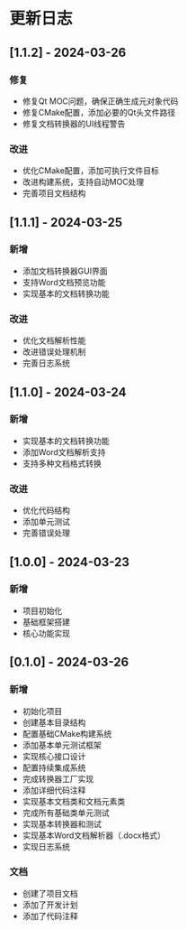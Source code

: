 # 更新日志

## [1.1.2] - 2024-03-26

### 修复
- 修复Qt MOC问题，确保正确生成元对象代码
- 修复CMake配置，添加必要的Qt头文件路径
- 修复文档转换器的UI线程警告

### 改进
- 优化CMake配置，添加可执行文件目标
- 改进构建系统，支持自动MOC处理
- 完善项目文档结构

## [1.1.1] - 2024-03-25

### 新增
- 添加文档转换器GUI界面
- 支持Word文档预览功能
- 实现基本的文档转换功能

### 改进
- 优化文档解析性能
- 改进错误处理机制
- 完善日志系统

## [1.1.0] - 2024-03-24

### 新增
- 实现基本的文档转换功能
- 添加Word文档解析支持
- 支持多种文档格式转换

### 改进
- 优化代码结构
- 添加单元测试
- 完善错误处理

## [1.0.0] - 2024-03-23

### 新增
- 项目初始化
- 基础框架搭建
- 核心功能实现

## [0.1.0] - 2024-03-26

### 新增
- 初始化项目
- 创建基本目录结构
- 配置基础CMake构建系统
- 添加基本单元测试框架
- 实现核心接口设计
- 配置持续集成系统
- 完成转换器工厂实现
- 添加详细代码注释
- 实现基本文档类和文档元素类
- 完成所有基础类单元测试
- 实现基本转换器和测试
- 实现基本Word文档解析器（.docx格式）
- 实现日志系统

### 文档
- 创建了项目文档
- 添加了开发计划
- 添加了代码注释 